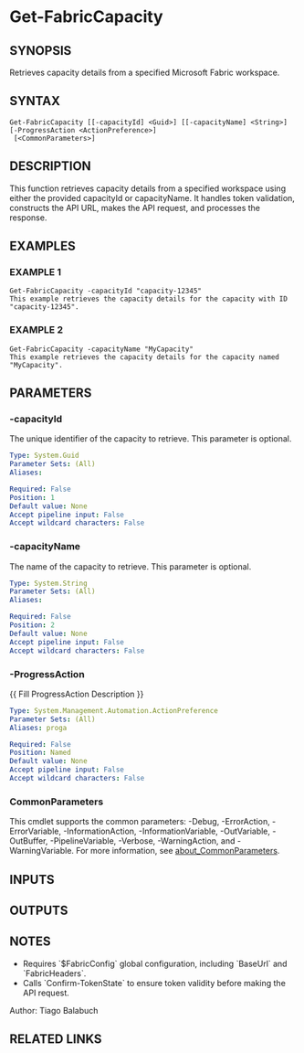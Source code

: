 ﻿---
external help file: FabricTools-help.xml
Module Name: FabricTools
online version:
schema: 2.0.0
---

# Get-FabricCapacity

## SYNOPSIS
Retrieves capacity details from a specified Microsoft Fabric workspace.

## SYNTAX

```
Get-FabricCapacity [[-capacityId] <Guid>] [[-capacityName] <String>] [-ProgressAction <ActionPreference>]
 [<CommonParameters>]
```

## DESCRIPTION
This function retrieves capacity details from a specified workspace using either the provided capacityId or capacityName.
It handles token validation, constructs the API URL, makes the API request, and processes the response.

## EXAMPLES

### EXAMPLE 1
```
Get-FabricCapacity -capacityId "capacity-12345"
This example retrieves the capacity details for the capacity with ID "capacity-12345".
```

### EXAMPLE 2
```
Get-FabricCapacity -capacityName "MyCapacity"
This example retrieves the capacity details for the capacity named "MyCapacity".
```

## PARAMETERS

### -capacityId
The unique identifier of the capacity to retrieve.
This parameter is optional.

```yaml
Type: System.Guid
Parameter Sets: (All)
Aliases:

Required: False
Position: 1
Default value: None
Accept pipeline input: False
Accept wildcard characters: False
```

### -capacityName
The name of the capacity to retrieve.
This parameter is optional.

```yaml
Type: System.String
Parameter Sets: (All)
Aliases:

Required: False
Position: 2
Default value: None
Accept pipeline input: False
Accept wildcard characters: False
```

### -ProgressAction
{{ Fill ProgressAction Description }}

```yaml
Type: System.Management.Automation.ActionPreference
Parameter Sets: (All)
Aliases: proga

Required: False
Position: Named
Default value: None
Accept pipeline input: False
Accept wildcard characters: False
```

### CommonParameters
This cmdlet supports the common parameters: -Debug, -ErrorAction, -ErrorVariable, -InformationAction, -InformationVariable, -OutVariable, -OutBuffer, -PipelineVariable, -Verbose, -WarningAction, and -WarningVariable. For more information, see [about_CommonParameters](http://go.microsoft.com/fwlink/?LinkID=113216).

## INPUTS

## OUTPUTS

## NOTES
- Requires \`$FabricConfig\` global configuration, including \`BaseUrl\` and \`FabricHeaders\`.
- Calls \`Confirm-TokenState\` to ensure token validity before making the API request.

Author: Tiago Balabuch

## RELATED LINKS
